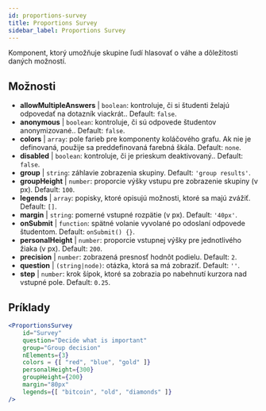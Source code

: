 ```yaml
---
id: proportions-survey
title: Proportions Survey
sidebar_label: Proportions Survey
---
```


Komponent, ktorý umožňuje skupine ľudí hlasovať o váhe a dôležitosti daných možností.

## Možnosti

* __allowMultipleAnswers__ | `boolean`: kontroluje, či si študenti želajú odpovedať na dotazník viackrát.. Default: `false`.
* __anonymous__ | `boolean`: kontroluje, či sú odpovede študentov anonymizované.. Default: `false`.
* __colors__ | `array`: pole farieb pre komponenty koláčového grafu. Ak nie je definovaná, použije sa preddefinovaná farebná škála. Default: `none`.
* __disabled__ | `boolean`: kontroluje, či je prieskum deaktivovaný.. Default: `false`.
* __group__ | `string`: záhlavie zobrazenia skupiny. Default: `'group results'`.
* __groupHeight__ | `number`: proporcie výšky vstupu pre zobrazenie skupiny (v px). Default: `100`.
* __legends__ | `array`: popisky, ktoré opisujú možnosti, ktoré sa majú zvážiť. Default: `[]`.
* __margin__ | `string`: pomerné vstupné rozpätie (v px). Default: `'40px'`.
* __onSubmit__ | `function`: spätné volanie vyvolané po odoslaní odpovede študentom. Default: `onSubmit() {}`.
* __personalHeight__ | `number`: proporcie vstupnej výšky pre jednotlivého žiaka (v px). Default: `200`.
* __precision__ | `number`: zobrazená presnosť hodnôt podielu. Default: `2`.
* __question__ | `(string|node)`: otázka, ktorá sa má zobraziť. Default: `''`.
* __step__ | `number`: krok šípok, ktoré sa zobrazia po nabehnutí kurzora nad vstupné pole. Default: `0.25`.


## Príklady

```jsx live
<ProportionsSurvey 
    id="Survey"
    question="Decide what is important"
    group="Group decision"
    nElements={3}
    colors = {[ "red", "blue", "gold" ]}
    personalHeight={300}
    groupHeight={200}
    margin="80px"
    legends={[ "bitcoin", "old", "diamonds" ]}
/>
```




